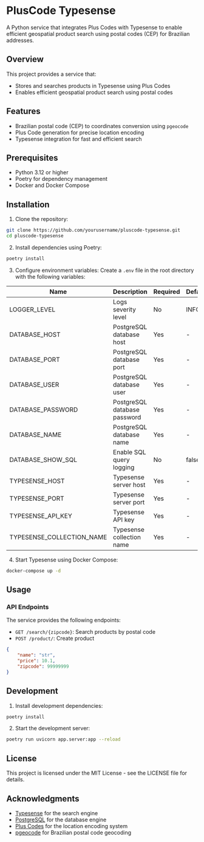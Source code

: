 # PlusCode Typesense

A Python service that integrates Plus Codes with Typesense to enable efficient geospatial product search using postal codes (CEP) for Brazilian addresses.

## Overview

This project provides a service that:
- Stores and searches products in Typesense using Plus Codes
- Enables efficient geospatial product search using postal codes

## Features

- Brazilian postal code (CEP) to coordinates conversion using `pgeocode`
- Plus Code generation for precise location encoding
- Typesense integration for fast and efficient search

## Prerequisites

- Python 3.12 or higher
- Poetry for dependency management
- Docker and Docker Compose

## Installation

1. Clone the repository:
```bash
git clone https://github.com/yourusername/pluscode-typesense.git
cd pluscode-typesense
```

2. Install dependencies using Poetry:
```bash
poetry install
```

3. Configure environment variables:
Create a `.env` file in the root directory with the following variables:

| Name                      | Description                  | Required | Default |
|---------------------------|------------------------------|----------|---------|
| LOGGER_LEVEL              | Logs severity level          | No       | INFO    |
| DATABASE_HOST             | PostgreSQL database host     | Yes      | -       |
| DATABASE_PORT             | PostgreSQL database port     | Yes      | -       |
| DATABASE_USER             | PostgreSQL database user     | Yes      | -       |
| DATABASE_PASSWORD         | PostgreSQL database password | Yes      | -       |
| DATABASE_NAME             | PostgreSQL database name     | Yes      | -       |
| DATABASE_SHOW_SQL         | Enable SQL query logging     | No       | false   |
| TYPESENSE_HOST            | Typesense server host        | Yes      | -       |
| TYPESENSE_PORT            | Typesense server port        | Yes      | -       |
| TYPESENSE_API_KEY         | Typesense API key            | Yes      | -       |
| TYPESENSE_COLLECTION_NAME | Typesense collection name    | Yes      | -       |

4. Start Typesense using Docker Compose:
```bash
docker-compose up -d
```

## Usage

### API Endpoints

The service provides the following endpoints:

- `GET /search/{zipcode}`: Search products by postal code
- `POST /product/`: Create product
```json
{
    "name": "str",
    "price": 10.1,
    "zipcode": 99999999
}
```

## Development

1. Install development dependencies:
```bash
poetry install
```

2. Start the development server:
```bash
poetry run uvicorn app.server:app --reload
```

## License

This project is licensed under the MIT License - see the LICENSE file for details.

## Acknowledgments

- [Typesense](https://typesense.org/) for the search engine
- [PostgreSQL](https://www.postgresql.org/) for the database engine
- [Plus Codes](https://plus.codes/) for the location encoding system
- [pgeocode](https://github.com/symerio/pgeocode) for Brazilian postal code geocoding
